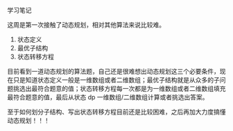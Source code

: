 学习笔记

这周是第一次接触了动态规划，相对其他算法来说比较难。

1. 状态定义
2. 最优子结构
3. 状态转移方程

目前看到一道动态规划的算法题，自己还是很难想出动态规划这三个必要条件，现在只是知道状态定义一般是一维数组或者二维数组；最优子结构就是从众多的子问题挑选出最符合题意的值；状态转移方程每一次都是为一维数组或者二维数组填充最符合题意的值，最后从状态 dp 一维数组/二维数组计算或者挑选出答案。

至于如何划分子结构、写出状态转移方程目前还是比较困难，之后再加大力度搞懂动态规划！！！


